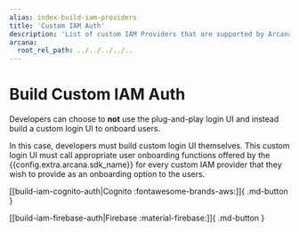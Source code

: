 ```yaml
---
alias: index-build-iam-providers
title: 'Custom IAM Auth'
description: 'List of custom IAM Providers that are supported by Arcana Auth and how to build user authentication for onboarding Vanilla HTML/CSS/JS Web3 app users in apps integrated with the Arcana SDK.'
arcana:
  root_rel_path: ../../../../..
---
```


# Build Custom IAM Auth

Developers can choose to **not** use the plug-and-play login UI and instead build a custom login UI to onboard users.

In this case, developers must build custom login UI themselves. This custom login UI must call appropriate user onboarding functions offered by the {{config.extra.arcana.sdk_name}} for every custom IAM provider that they wish to provide as an onboarding option to the users.

[[build-iam-cognito-auth|Cognito :fontawesome-brands-aws:]]{ .md-button }

[[build-iam-firebase-auth|Firebase :material-firebase:]]{ .md-button }